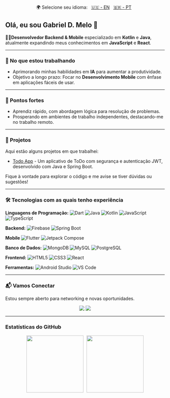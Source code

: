 <div align="center">
  <span>🌍 Selecione seu idioma:</span>&nbsp;&nbsp;
  <a href="./README.md">🇺🇸 - EN</a>&nbsp;&nbsp;
  <a href="./README.pt.md">🇧🇷 - PT</a>&nbsp;&nbsp;
</div>

## Olá, eu sou Gabriel D. Melo 👋

👨‍💻**Desenvolvedor Backend & Mobile** especializado em **Kotlin** e **Java**, atualmente expandindo meus conhecimentos em **JavaScript** e **React**.

---

### 🚀 No que estou trabalhando

- Aprimorando minhas habilidades em **IA** para aumentar a produtividade.
- Objetivo a longo prazo: Focar no **Desenvolvimento Mobile** com ênfase em aplicações fáceis de usar.

---

### 💪 Pontos fortes

- Aprendiz rápido, com abordagem lógica para resolução de problemas.
- Prosperando em ambientes de trabalho independentes, destacando-me no trabalho remoto.

---

### 📂 Projetos

Aqui estão alguns projetos em que trabalhei:

- [Todo App](https://github.com/gabrielmelo-dev/todo) - Um aplicativo de ToDo com segurança e autenticação JWT, desenvolvido com Java e Spring Boot.
  
Fique à vontade para explorar o código e me avise se tiver dúvidas ou sugestões!

---

### 🛠️ Tecnologias com as quais tenho experiência

**Linguagens de Programação:**
![Dart](https://img.shields.io/badge/Dart-0175C2?style=for-the-badge&logo=dart&logoColor=white)
![Java](https://img.shields.io/badge/Java-ED8B00?style=for-the-badge&logo=java&logoColor=white)
![Kotlin](https://img.shields.io/badge/Kotlin-9B57E2?style=for-the-badge&logo=kotlin&logoColor=white)
![JavaScript](https://img.shields.io/badge/JavaScript-F7DF1E?style=for-the-badge&logo=javascript&logoColor=black)
![TypeScript](https://img.shields.io/badge/TypeScript-007ACC?style=for-the-badge&logo=typescript&logoColor=white)

**Backend:**
![Firebase](https://img.shields.io/badge/Firebase-FFCA28?style=for-the-badge&logo=firebase&logoColor=black)
![Spring Boot](https://img.shields.io/badge/Spring%20Boot-6DB33F?style=for-the-badge&logo=spring&logoColor=white)

**Mobile**
![Flutter](https://img.shields.io/badge/Flutter-02569B?style=for-the-badge&logo=flutter&logoColor=white)
![Jetpack Compose](https://img.shields.io/badge/Jetpack%20Compose-50C878?style=for-the-badge&logo=jetpackcompose&logoColor=white)

**Banco de Dados:**
![MongoDB](https://img.shields.io/badge/MongoDB-47A248?style=for-the-badge&logo=mongodb&logoColor=white)
![MySQL](https://img.shields.io/badge/MySQL-4479A1?style=for-the-badge&logo=mysql&logoColor=white)
![PostgreSQL](https://img.shields.io/badge/PostgreSQL-336791?style=for-the-badge&logo=postgresql&logoColor=white)

**Frontend:**
![HTML5](https://img.shields.io/badge/HTML5-E34F26?style=for-the-badge&logo=html5&logoColor=white)
![CSS3](https://img.shields.io/badge/CSS3-1572B6?style=for-the-badge&logo=css3&logoColor=white)
![React](https://img.shields.io/badge/React-61DAFB?style=for-the-badge&logo=react&logoColor=black)

**Ferramentas:**
![Android Studio](https://img.shields.io/badge/Android%20Studio-3DDC84?style=for-the-badge&logo=androidstudio&logoColor=white)
![VS Code](https://img.shields.io/badge/VS%20Code-007ACC?style=for-the-badge&logo=visualstudiocode&logoColor=white)

---

### 📬 Vamos Conectar

Estou sempre aberto para networking e novas oportunidades.

<div align="center" >
  <a href="https://www.linkedin.com/in/gabriel-davi-de-melo-3a0b55169/" target="_blank"><img src="https://img.shields.io/badge/-LinkedIn-%230077B5?style=for-the-badge&logo=linkedin&logoColor=white" target="_blank"></a>
  <a href = "mailto:g.melo.dev@gmail.com"><img src="https://img.shields.io/badge/-Email-%23333?style=for-the-badge&logo=gmail&logoColor=white" target="_blank"></a>
</div>

---

### Estatísticas do GitHub

<div align="center" style="display: flex; flex-wrap: wrap; justify-content: center; gap: 10px;">

  <picture>
    <source
      srcset="https://github-readme-stats.vercel.app/api?username=gabrielmelo-dev&show_icons=true&theme=dark"
      media="(prefers-color-scheme: dark)"
    />
    <source
      srcset="https://github-readme-stats.vercel.app/api?username=gabrielmelo-dev&show_icons=true"
      media="(prefers-color-scheme: light), (prefers-color-scheme: no-preference)"
    />
    <img height="180px" src="https://github-readme-stats.vercel.app/api?username=gabrielmelo-dev&show_icons=true" />
  </picture>

  <picture>
    <source
      srcset="https://github-readme-stats.vercel.app/api/top-langs/?username=gabrielmelo-dev&layout=compact&theme=dark"
      media="(prefers-color-scheme: dark)"
    />
    <source
      srcset="https://github-readme-stats.vercel.app/api/top-langs/?username=gabrielmelo-dev&layout=compact"
      media="(prefers-color-scheme: light), (prefers-color-scheme: no-preference)"
    />
    <img height="180px" src="https://github-readme-stats.vercel.app/api/top-langs/?username=gabrielmelo-dev&layout=compact" />
  </picture>

</div>

